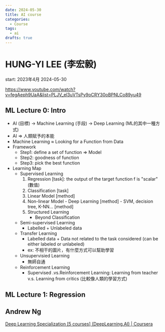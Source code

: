 ```yaml
---
date: 2024-05-30
title: AI course
categories:
  - Course
tags:
  - ai
drafts: true
---
```




# HUNG-YI LEE (李宏毅)

start: 2023年4月
2024-05-30

https://www.youtube.com/watch?v=fegAeph9UaA&list=PLJV_el3uVTsPy9oCRY30oBPNLCo89yu49

## ML Lecture 0: Intro

- AI (目標) → Machine Learning (手段) → Deep Learning (ML的其中一種方式)
- AI ⇒ 人類賦予的本能
- Machine Learning ≈ Looking for a Function from Data
- Framework
  - Step1: define a set of function ⇒ Model
  - Step2: goodness of function
  - Step3: pick the best function
- Learning Map
  - Supervised Learning
    1. Regression [task]: the output of the target function f is "scalar" (數值) 
    2. Classification [task]
      1. Linear Model [method]
      2. Non-linear Model
        - Deep Learning [method]
        - SVM, decision tree, K-NN... [method]
    3. Structured Learning
        - Beyond Classification
  - Semi-supervised Learning
    - Labelled + Unlabeled data
  - Transfer Learning
    - Labelled data + Data not related to the task considered (can be either labeled or unlabeled)
    - ex: 不相干的圖片，有什麼方式可以幫助學習
  - Unsupervisied Learning
    - 無師自通
  - Reinforcement Learning
    - Supervised .vs.Reinforcement Learning: Learning from teacher v.s. Learning from critics (比較像人類的學習方式)

## ML Lecture 1: Regression


## Andrew Ng
[Deep Learning Specialization [5 courses] (DeepLearning.AI) | Coursera](https://www.coursera.org/specializations/deep-learning)
